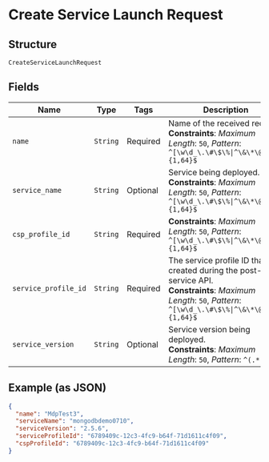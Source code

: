 
# Create Service Launch Request

## Structure

`CreateServiceLaunchRequest`

## Fields

| Name | Type | Tags | Description |
|  --- | --- | --- | --- |
| `name` | `String` | Required | Name of the received request.<br>**Constraints**: *Maximum Length*: `50`, *Pattern*: `^[\w\d_\.\#\$\%\|^\&\*\@\!\-]{1,64}$` |
| `service_name` | `String` | Optional | Service being deployed.<br>**Constraints**: *Maximum Length*: `50`, *Pattern*: `^[\w\d_\.\#\$\%\|^\&\*\@\!\-]{1,64}$` |
| `csp_profile_id` | `String` | Required | **Constraints**: *Maximum Length*: `50`, *Pattern*: `^[\w\d_\.\#\$\%\|^\&\*\@\!\-]{1,64}$` |
| `service_profile_id` | `String` | Required | The service profile ID that is created during the post-service API.<br>**Constraints**: *Maximum Length*: `50`, *Pattern*: `^[\w\d_\.\#\$\%\|^\&\*\@\!\-]{1,64}$` |
| `service_version` | `String` | Optional | Service version being deployed.<br>**Constraints**: *Maximum Length*: `50`, *Pattern*: `^(.*)$` |

## Example (as JSON)

```json
{
  "name": "MdpTest3",
  "serviceName": "mongodbdemo0710",
  "serviceVersion": "2.5.6",
  "serviceProfileId": "6789409c-12c3-4fc9-b64f-71d1611c4f09",
  "cspProfileId": "6789409c-12c3-4fc9-b64f-71d1611c4f09"
}
```

